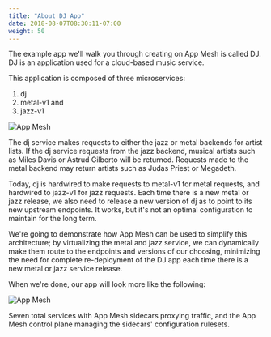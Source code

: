 ```yaml
---
title: "About DJ App"
date: 2018-08-07T08:30:11-07:00
weight: 50
---
```


The example app we'll walk you through creating on App Mesh is called DJ.  DJ is an application used for a cloud-based music service.

This application is composed of three microservices:

1. dj
2. metal-v1 and
3. jazz-v1

![App Mesh](/images/app_mesh_ga/125-v1-no-mesh.png)

The dj service makes requests to either the jazz or metal backends for artist lists.  If the dj service requests from the jazz backend, musical artists such as Miles Davis or Astrud Gilberto will be returned.  Requests made to the metal backend may return artists such as Judas Priest or Megadeth.

Today, dj is hardwired to make requests to metal-v1 for metal requests, and hardwired to jazz-v1 for jazz requests.  Each time there is a new metal or jazz release, we also need to release a new version of dj as to point to its new upstream endpoints.  It works, but it's not an optimal configuration to maintain for the long term.  

We're going to demonstrate how App Mesh can be used to simplify this architecture; by virtualizing the metal and jazz service, we can dynamically make them route to the endpoints and versions of our choosing, minimizing the need for complete re-deployment of the DJ app each time there is a new metal or jazz service release.  

When we're done, our app will look more like the following:

![App Mesh](/images/app_mesh_ga/155-v2-with-mesh-and-cp.png)

Seven total services with App Mesh sidecars proxying traffic, and the App Mesh control plane managing the sidecars' configuration rulesets.
